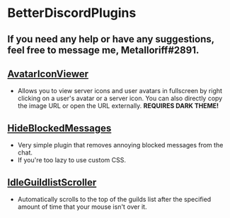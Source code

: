 # BetterDiscordPlugins


## If you need any help or have any suggestions, feel free to message me, Metalloriff#2891.


## [AvatarIconViewer](https://github.com/Metalloriff/BetterDiscordPlugins/blob/master/AvatarIconViewer.plugin.js)
- Allows you to view server icons and user avatars in fullscreen by right clicking on a user's avatar or a server icon. You can also directly copy the image URL or open the URL externally. **REQUIRES DARK THEME!**

## [HideBlockedMessages](https://github.com/Metalloriff/BetterDiscordPlugins/blob/master/HideBlockedMessages.plugin.js)
- Very simple plugin that removes annoying blocked messages from the chat.
- If you're too lazy to use custom CSS.

## [IdleGuildlistScroller](https://github.com/Metalloriff/BetterDiscordPlugins/blob/master/IdleGuildlistScroller.plugin.js)
- Automatically scrolls to the top of the guilds list after the specified amount of time that your mouse isn't over it.
